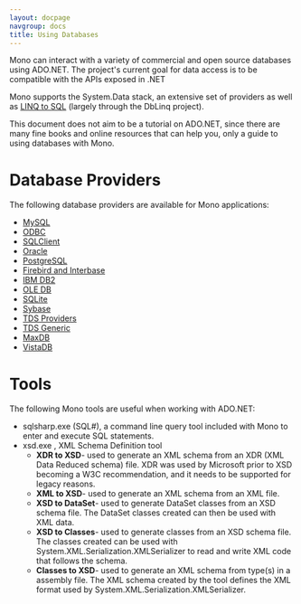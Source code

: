 ```yaml
---
layout: docpage
navgroup: docs
title: Using Databases
---
```


Mono can interact with a variety of commercial and open source databases using ADO.NET. The project's current goal for data access is to be compatible with the APIs exposed in .NET

Mono supports the System.Data stack, an extensive set of providers as well as [LINQ to SQL](http://msdn.microsoft.com/en-us/library/bb386976.aspx) (largely through the DbLinq project).

This document does not aim to be a tutorial on ADO.NET, since there are many fine books and online resources that can help you, only a guide to using databases with Mono.

Database Providers
==================

The following database providers are available for Mono applications:

-   [MySQL]({{site.github.url}}/old_site/MySQL "MySQL")
-   [ODBC]({{site.github.url}}/old_site/ODBC "ODBC")
-   [SQLClient]({{site.github.url}}/old_site/SQLClient "SQLClient")
-   [Oracle]({{site.github.url}}/old_site/Oracle "Oracle")
-   [PostgreSQL]({{site.github.url}}/old_site/PostgreSQL "PostgreSQL")
-   [Firebird and Interbase]({{site.github.url}}/old_site/Firebird_Interbase "Firebird Interbase")
-   [IBM DB2]({{site.github.url}}/old_site/IBM_DB2 "IBM DB2")
-   [OLE DB]({{site.github.url}}/old_site/OLE_DB "OLE DB")
-   [SQLite]({{site.github.url}}/old_site/SQLite "SQLite")
-   [Sybase]({{site.github.url}}/old_site/Sybase "Sybase")
-   [TDS Providers]({{site.github.url}}/old_site/TDS_Providers "TDS Providers")
-   [TDS Generic]({{site.github.url}}/old_site/TDS_Generic "TDS Generic")
-   [MaxDB]({{site.github.url}}/old_site/MaxDB "MaxDB")
-   [VistaDB](http://www.vistadb.com)

Tools
=====

The following Mono tools are useful when working with ADO.NET:

-   sqlsharp.exe (SQL\#), a command line query tool included with Mono to enter and execute SQL statements.
-   xsd.exe , XML Schema Definition tool
    -   **XDR to XSD**- used to generate an XML schema from an XDR (XML Data Reduced schema) file. XDR was used by Microsoft prior to XSD becoming a W3C recommendation, and it needs to be supported for legacy reasons.
    -   **XML to XSD**- used to generate an XML schema from an XML file.
    -   **XSD to DataSet**- used to generate DataSet classes from an XSD schema file. The DataSet classes created can then be used with XML data.
    -   **XSD to Classes**- used to generate classes from an XSD schema file. The classes created can be used with System.XML.Serialization.XMLSerializer to read and write XML code that follows the schema.
    -   **Classes to XSD**- used to generate an XML schema from type(s) in a assembly file. The XML schema created by the tool defines the XML format used by System.XML.Serialization.XMLSerializer.


